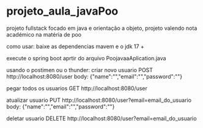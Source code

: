 # projeto_aula_javaPoo
projeto fullstack focado em java e orientação a objeto, projeto valendo nota académico na matéria de poo

como usar:
baixe as dependencias mavem e o jdk 17 +

execute o spring boot aprtir do arquivo PoojavaaAplication.java

usando o postimen ou o thunder:
criar novo usuario
POST http://localhost:8080/user body: {"name":"","email":"","password":""}

pegar todos os usuarios
GET http://localhost:8080/user

atualizar usuario
PUT http://localhost:8080/user?email=email_do_usuario body: {"name":"","email":"","password":""}

deletar usuario
DELETE http://localhost:8080/user?email=email_do_usuario
